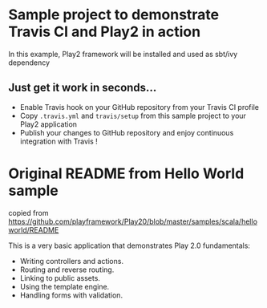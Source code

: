 # Sample project to demonstrate Travis CI and Play2 in action

In this example, Play2 framework will be installed and used as sbt/ivy dependency

## Just get it work in seconds...

 - Enable Travis hook on your GitHub repository from your Travis CI profile
 - Copy `.travis.yml` and `travis/setup` from this sample project to your Play2 application
 - Publish your changes to GitHub repository and enjoy continuous integration with Travis !

# Original README from Hello World sample

copied from https://github.com/playframework/Play20/blob/master/samples/scala/helloworld/README

This is a very basic application that demonstrates Play 2.0 fundamentals:

 - Writing controllers and actions.
 - Routing and reverse routing.
 - Linking to public assets.
 - Using the template engine.
 - Handling forms with validation.
